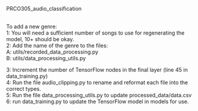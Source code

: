 PRCO305_audio_classification

<br/>
To add a new genre:<br/>
1: You will need a sufficient number of songs to use for regenerating the model, 10+ should be okay.
<br/>
2: Add the name of the genre to the files:
    <br/>
    A: utils/recorded_data_processing.py
    <br/>
    B: utils/data_processing_utils.py
    <br/>
    
3: Increment the number of TensorFlow nodes in the final layer (line 45 in data_training.py)<br/>
4: Run the file audio_clipping.py to rename and reformat each file into the correct types.
<br/>
5: Run the file data_processing_utils.py to update processed_data/data.csv
<br/>
6: run data_training.py to update the TensorFlow model in models for use.
